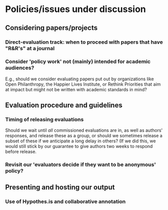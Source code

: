 # Policies/issues under discussion

## Considering papers/projects

### Direct-evaluation track: when to proceed with papers that have "R\&R's" at a journal



### Consider 'policy work' not (mainly) intended for academic audiences?

E.g., should we consider evaluating papers put out by organizations like Open Philanthropy, the Happier Lives Institute, or Rethink Priorities that aim at impact but might not be written with academic standards in mind?

## Evaluation procedure and guidelines

### Timing of releasing evaluations

Should we wait until _all_ commissioned evaluations are in, as well as authors' responses, and release these as a group, or should we sometimes release a subset of these if we anticipate a long delay in others? (If we did this, we would still stick by our guarantee to give authors two weeks to respond before release.&#x20;

### Revisit our 'evaluators decide if they want to be anonymous' policy?



## Presenting and hosting our output

### Use of Hypothes.is and collaborative annotation&#x20;



